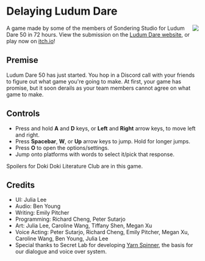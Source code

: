 # Delaying Ludum Dare
<img align="right" src="https://img.itch.zone/aW1nLzg1OTAxMjMucG5n/315x250%23c/fmJaz0.png">
A game made by some of the members of Sondering Studio for Ludum Dare 50 in 72 hours. View the submission on the <a href="https://ldjam.com/events/ludum-dare/50/delaying-ludum-dare">Ludum Dare website</a>, or play now on <a href="https://volcanogirl.itch.io/delaying-ludum-dare">itch.io</a>!

## Premise
Ludum Dare 50 has just started. You hop in a Discord call with your friends to figure out what game you're going to make. At first, your game has promise, but it soon derails as your team members cannot agree on what game to make.

## Controls
* Press and hold <b>A</b> and <b>D</b> keys, or <b>Left</b> and <b>Right</b> arrow keys, to move left and right.
* Press <b>Spacebar</b>, <b>W</b>, or <b>Up</b> arrow keys to jump. Hold for longer jumps.
* Press <b>O</b> to open the options/settings.
* Jump onto platforms with words to select it/pick that response.

Spoilers for Doki Doki Literature Club are in this game.

## Credits
* UI: Julia Lee
* Audio: Ben Young
* Writing: Emily Pitcher
* Programming: Richard Cheng, Peter Sutarjo
* Art: Julia Lee, Caroline Wang, Tiffany Shen, Megan Xu
* Voice Acting: Peter Sutarjo, Richard Cheng, Emily Pitcher, Megan Xu, Caroline Wang, Ben Young, Julia Lee
* Special thanks to Secret Lab for developing [Yarn Spinner](https://yarnspinner.dev/), the basis for our dialogue and voice over system.
